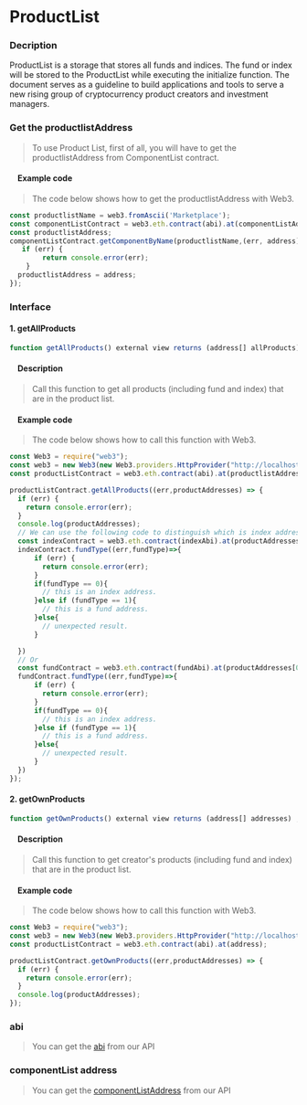 # ProductList

### Decription
ProductList is a storage that stores all funds and indices. The fund or index will be stored to the ProductList while executing the initialize function. The document serves as a guideline to build applications and tools to serve a new rising group of cryptocurrency product creators and investment managers.

### Get the productlistAddress
> To use Product List, first of all, you will have to get the productlistAddress from ComponentList contract.

#### &emsp;Example code
> The code below shows how to get the productlistAddress with Web3.

```javascript
const productlistName = web3.fromAscii('Marketplace');
const componentListContract = web3.eth.contract(abi).at(componentListAddress);
const productlistAddress;
componentListContract.getComponentByName(productlistName,(err, address)=>{
   if (err) {
        return console.error(err);
    }
  productlistAddress = address;
});
```

### Interface

#### 1. getAllProducts

```javascript
function getAllProducts() external view returns (address[] allProducts);
```

#### &emsp;Description
> Call this function to get all products (including fund and index) that are in the product list.

#### &emsp;Example code
> The code below shows how to call this function with Web3.

```javascript
const Web3 = require("web3");
const web3 = new Web3(new Web3.providers.HttpProvider("http://localhost:8545"));
const productListContract = web3.eth.contract(abi).at(productlistAddress);

productListContract.getAllProducts((err,productAddresses) => {
  if (err) {
    return console.error(err);
  }
  console.log(productAddresses);
  // We can use the following code to distinguish which is index address or fund address.
  const indexContract = web3.eth.contract(indexAbi).at(productAddresses[0])
  indexContract.fundType((err,fundType)=>{
      if (err) {
        return console.error(err);
      }
      if(fundType == 0){
        // this is an index address.
      }else if (fundType == 1){
        // this is a fund address.
      }else{
        // unexpected result.
      }

  })
  // Or
  const fundContract = web3.eth.contract(fundAbi).at(productAddresses[0])
  fundContract.fundType((err,fundType)=>{
      if (err) {
        return console.error(err);
      }
      if(fundType == 0){
        // this is an index address.
      }else if (fundType == 1){
        // this is a fund address.
      }else{
        // unexpected result.
      }
  })
});
```

#### 2. getOwnProducts

```javascript
function getOwnProducts() external view returns (address[] addresses) ;
```

#### &emsp;Description
> Call this function to get creator's products (including fund and index) that are in the product list.

#### &emsp;Example code
> The code below shows how to call this function with Web3.

```javascript
const Web3 = require("web3");
const web3 = new Web3(new Web3.providers.HttpProvider("http://localhost:8545"));
const productListContract = web3.eth.contract(abi).at(address);

productListContract.getOwnProducts((err,productAddresses) => {
  if (err) {
    return console.error(err);
  }
  console.log(productAddresses);
});
```

### abi
> You can get the [abi](http://www.olympus.io/olympusProtocols/marketplace/abi) from our API

### componentList address
> You can get the [componentListAddress](http://www.olympus.io/olympusProtocols/marketplace/abi) from our API
